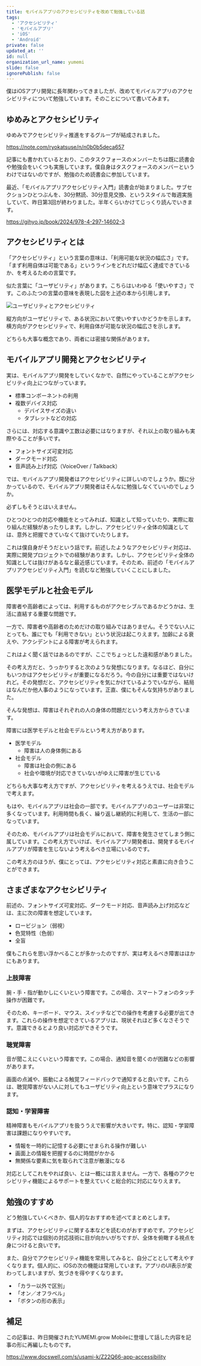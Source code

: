 ```yaml
---
title: モバイルアプリのアクセシビリティを改めて勉強している話
tags:
  - 'アクセシビリティ'
  - 'モバイルアプリ'
  - 'iOS'
  - 'Android'
private: false
updated_at: ''
id: null
organization_url_name: yumemi
slide: false
ignorePublish: false
---
```


僕はiOSアプリ開発に長年関わってきましたが、改めてモバイルアプリのアクセシビリティについて勉強しています。そのことについて書いてみます。

## ゆめみとアクセシビリティ

ゆめみでアクセシビリティ推進をするグループが結成されました。

https://note.com/ryokatsuse/n/n0b0b5deca657

記事にも書かれているとおり、このタスクフォースのメンバーたちは既に読書会や勉強会をいくつも実施しています。僕自身はタスクフォースのメンバーというわけではないのですが、勉強のため読書会に参加しています。

最近、「モバイルアプリアクセシビリティ入門」読書会が始まりました。サブセクションひとつぶんを、30分黙読、30分意見交換、というスタイルで毎週実施していて、昨日第3回が終わりました。半年くらいかけてじっくり読んでいきます。

https://gihyo.jp/book/2024/978-4-297-14602-3

## アクセシビリティとは

「アクセシビリティ」という言葉の意味は、「利用可能な状況の幅広さ」です。「まず利用自体は可能である」というラインをどれだけ幅広く達成できているか、を考えるための言葉です。

似た言葉に「ユーザビリティ」があります。こちらはいわゆる「使いやすさ」です。このふたつの言葉の意味を表現した図を上述の本から引用します。

![ユーザビリティとアクセシビリティ](https://raw.githubusercontent.com/usami-k/technote/main/2024/app-accessibility/images/usability-accessibility.png)

縦方向がユーザビリティで、ある状況において使いやすいかどうかを示します。横方向がアクセシビリティで、利用自体が可能な状況の幅広さを示します。

どちらも大事な概念であり、両者には密接な関係があります。

## モバイルアプリ開発とアクセシビリティ

実は、モバイルアプリ開発をしていくなかで、自然にやっていることがアクセシビリティ向上につながっています。

- 標準コンポーネントの利用
- 複数デバイス対応
  - デバイスサイズの違い
  - タブレットなどの対応

さらには、対応する意識や工数は必要にはなりますが、それ以上の取り組みも実際やることが多いです。

- フォントサイズ可変対応
- ダークモード対応
- 音声読み上げ対応（VoiceOver / Talkback）

では、モバイルアプリ開発者はアクセシビリティに詳しいのでしょうか。既に分かっているので、モバイルアプリ開発者はそんなに勉強しなくていいのでしょうか。

必ずしもそうとはいえません。

ひとつひとつの対応や機能をとってみれば、知識として知っていたり、実際に取り組んだ経験があったりします。しかし、アクセシビリティ全体の知識としては、意外と把握できていなくて抜けていたりします。

これは僕自身がそうだという話です。前述したようなアクセシビリティ対応は、実際に開発プロジェクトでの経験があります。しかし、アクセシビリティ全体の知識としては抜けがあるなと最近感じています。そのため、前述の「モバイルアプリアクセシビリティ入門」を読むなど勉強していくことにしました。

## 医学モデルと社会モデル

障害者や高齢者によっては、利用するものがアクセシブルであるかどうかは、生活に直結する重要な問題です。

一方で、障害者や高齢者のためだけの取り組みではありません。そうでない人にとっても、誰にでも「利用できない」という状況は起こりえます。加齢による衰えや、アクシデントによる障害が考えられます。

これはよく聞く話ではあるのですが、ここでちょっとした違和感がありました。

その考え方だと、うっかりすると次のような発想になります。なるほど、自分にもいつかはアクセシビリティが重要になるだろう。今の自分には重要ではないけれど。その発想だと、アクセシビリティを気にかけているようでいながら、結局はなんだか他人事のようになっています。正直、僕にもそんな気持ちがありました。

そんな発想は、障害はそれぞれの人の身体の問題だという考え方からきています。

障害には医学モデルと社会モデルという考え方があります。

- 医学モデル
  - 障害は人の身体側にある
- 社会モデル
  - 障害は社会の側にある
  - 社会や環境が対応できていないがゆえに障害が生じている

どちらも大事な考え方ですが、アクセシビリティを考えるうえでは、社会モデルで考えます。

もはや、モバイルアプリは社会の一部です。モバイルアプリのユーザーは非常に多くなっています。利用時間も長く、繰り返し継続的に利用して、生活の一部になっています。

そのため、モバイルアプリは社会モデルにおいて、障害を発生させてしまう側に属しています。この考え方でいけば、モバイルアプリ開発者は、開発するモバイルアプリが障害を生じないよう考えるべき立場にいるのです。

この考え方のほうが、僕にとっては、アクセシビリティ対応と素直に向き合うことができます。

## さまざまなアクセシビリティ

前述の、フォントサイズ可変対応、ダークモード対応、音声読み上げ対応などは、主に次の障害を想定しています。

- ロービジョン（弱視）
- 色覚特性（色弱）
- 全盲

僕もこれらを思い浮かべることが多かったのですが、実は考えるべき障害はほかにもあります。

### 上肢障害

腕・手・指が動かしにくいという障害です。この場合、スマートフォンのタッチ操作が困難です。

そのため、キーボード、マウス、スイッチなどでの操作を考慮する必要が出てきます。これらの操作を想定できているアプリは、現状それほど多くなさそうです。意識できるとより良い対応ができそうです。

### 聴覚障害

音が聞こえにくいという障害です。この場合、通知音を聞くのが困難などの影響があります。

画面の点滅や、振動による触覚フィードバックで通知すると良いです。これらは、聴覚障害がない人に対してもユーザビリティ向上という意味でプラスになります。

### 認知・学習障害

精神障害もモバイルアプリを扱ううえで影響が大きいです。特に、認知・学習障害は課題になりやすいです。

- 情報を一時的に記憶する必要にせまられる操作が難しい
- 画面上の情報を把握するのに時間がかかる
- 無関係な要素に気を取られて注意が散漫になる

対応としてこれをやれば良い、とは一概には言えません。一方で、各種のアクセシビリティ機能によるサポートを整えていくと総合的に対応になりえます。

## 勉強のすすめ

どう勉強していくべきか、個人的なおすすめを述べてまとめとします。

まずは、アクセシビリティに関する本などを読むのがおすすめです。アクセシビリティ対応では個別の対応技術に目が向かいがちですが、全体を俯瞰する視点を身につけると良いです。

また、自分でアクセシビリティ機能を常用してみると、自分ごととして考えやすくなります。個人的に、iOSの次の機能は常用しています。アプリのUI表示が変わってしまいますが、気づきを得やすくなります。

- 「カラー以外で区別」
- 「オン／オフラベル」
- 「ボタンの形の表示」

## 補足

この記事は、昨日開催されたYUMEMI.grow Mobileに登壇して話した内容を記事の形に再編したものです。

https://www.docswell.com/s/usami-k/Z22Q66-app-accessibility
